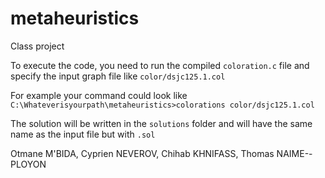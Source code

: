 # metaheuristics
Class project

To execute the code, you need to run the compiled `coloration.c` file and specify the input graph file like `color/dsjc125.1.col`

For example your command could look like `C:\Whateverisyourpath\metaheuristics>colorations color/dsjc125.1.col`


The solution will be written in the `solutions` folder and will have the same name as the input file but with `.sol`

Otmane M'BIDA,
Cyprien NEVEROV,
Chihab KHNIFASS,
Thomas NAIME--PLOYON